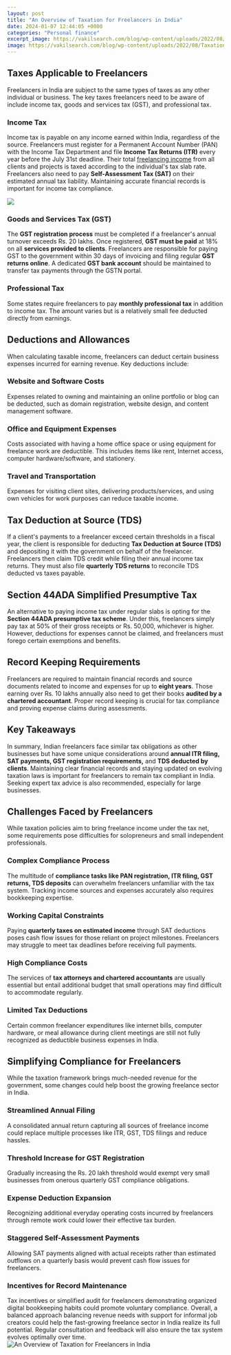 ```yaml
---
layout: post
title: "An Overview of Taxation for Freelancers in India"
date: 2024-01-07 12:44:05 +0000
categories: "Personal finance"
excerpt_image: https://vakilsearch.com/blog/wp-content/uploads/2022/08/Taxation-for-Freelancers-in-India.png
image: https://vakilsearch.com/blog/wp-content/uploads/2022/08/Taxation-for-Freelancers-in-India.png
---
```


## Taxes Applicable to Freelancers
Freelancers in India are subject to the same types of taxes as any other individual or business. The key taxes freelancers need to be aware of include income tax, goods and services tax (GST), and professional tax. 
### Income Tax 
Income tax is payable on any income earned within India, regardless of the source. Freelancers must register for a Permanent Account Number (PAN) with the Income Tax Department and file **Income Tax Returns (ITR)** every year before the July 31st deadline. Their total [freelancing income](https://yt.io.vn/collection/agostini) from all clients and projects is taxed according to the individual's tax slab rate. Freelancers also need to pay **Self-Assessment Tax (SAT)** on their estimated annual tax liability. Maintaining accurate financial records is important for income tax compliance. 

![](https://writefreelance.in/wp-content/uploads/2023/04/Income-tax-for-freelancers-in-india-768x644.jpg)
### Goods and Services Tax (GST)
The **GST registration process** must be completed if a freelancer's annual turnover exceeds Rs. 20 lakhs. Once registered, **GST must be paid** at 18% on all **services provided to clients**. Freelancers are responsible for paying GST to the government within 30 days of invoicing and filing regular **GST returns online**. A dedicated **GST bank account** should be maintained to transfer tax payments through the GSTN portal. 
### Professional Tax 
Some states require freelancers to pay **monthly professional tax** in addition to income tax. The amount varies but is a relatively small fee deducted directly from earnings.
## Deductions and Allowances  
When calculating taxable income, freelancers can deduct certain business expenses incurred for earning revenue. Key deductions include:
### Website and Software Costs
Expenses related to owning and maintaining an online portfolio or blog can be deducted, such as domain registration, website design, and content management software.
### Office and Equipment Expenses  
Costs associated with having a home office space or using equipment for freelance work are deductible. This includes items like rent, Internet access, computer hardware/software, and stationery.
### Travel and Transportation
Expenses for visiting client sites, delivering products/services, and using own vehicles for work purposes can reduce taxable income.
## Tax Deduction at Source (TDS)
If a client's payments to a freelancer exceed certain thresholds in a fiscal year, the client is responsible for deducting **Tax Deduction at Source (TDS)** and depositing it with the government on behalf of the freelancer. Freelancers then claim TDS credit while filing their annual income tax returns. They must also file **quarterly TDS returns** to reconcile TDS deducted vs taxes payable.
## Section 44ADA Simplified Presumptive Tax  
An alternative to paying income tax under regular slabs is opting for the **Section 44ADA presumptive tax scheme**. Under this, freelancers simply pay tax at 50% of their gross receipts or Rs. 50,000, whichever is higher. However, deductions for expenses cannot be claimed, and freelancers must forego certain exemptions and benefits.
## Record Keeping Requirements
Freelancers are required to maintain financial records and source documents related to income and expenses for up to **eight years**. Those earning over Rs. 10 lakhs annually also need to get their books **audited by a chartered accountant**. Proper record keeping is crucial for tax compliance and proving expense claims during assessments.
## Key Takeaways
In summary, Indian freelancers face similar tax obligations as other businesses but have some unique considerations around **annual ITR filing, SAT payments, GST registration requirements,** and **TDS deducted by clients**. Maintaining clear financial records and staying updated on evolving taxation laws is important for freelancers to remain tax compliant in India. Seeking expert tax advice is also recommended, especially for large businesses.
## Challenges Faced by Freelancers 
While taxation policies aim to bring freelance income under the tax net, some requirements pose difficulties for solopreneurs and small independent professionals. 
### Complex Compliance Process
The multitude of **compliance tasks like PAN registration, ITR filing, GST returns, TDS deposits** can overwhelm freelancers unfamiliar with the tax system. Tracking income sources and expenses accurately also requires bookkeeping expertise.
### Working Capital Constraints  
Paying **quarterly taxes on estimated income** through SAT deductions poses cash flow issues for those reliant on project milestones. Freelancers may struggle to meet tax deadlines before receiving full payments.
### High Compliance Costs
The services of **tax attorneys and chartered accountants** are usually essential but entail additional budget that small operations may find difficult to accommodate regularly.
### Limited Tax Deductions 
Certain common freelancer expenditures like internet bills, computer hardware, or meal allowance during client meetings are still not fully recognized as deductible business expenses in India.
## Simplifying Compliance for Freelancers
While the taxation framework brings much-needed revenue for the government, some changes could help boost the growing freelance sector in India.
### Streamlined Annual Filing 
A consolidated annual return capturing all sources of freelance income could replace multiple processes like ITR, GST, TDS filings and reduce hassles. 
### Threshold Increase for GST Registration 
Gradually increasing the Rs. 20 lakh threshold would exempt very small businesses from onerous quarterly GST compliance obligations. 
### Expense Deduction Expansion  
Recognizing additional everyday operating costs incurred by freelancers through remote work could lower their effective tax burden.
### Staggered Self-Assessment Payments
Allowing SAT payments aligned with actual receipts rather than estimated outflows on a quarterly basis would prevent cash flow issues for freelancers.
### Incentives for Record Maintenance  
Tax incentives or simplified audit for freelancers demonstrating organized digital bookkeeping habits could promote voluntary compliance.
Overall, a balanced approach balancing revenue needs with support for informal job creators could help the fast-growing freelance sector in India realize its full potential. Regular consultation and feedback will also ensure the tax system evolves optimally over time.
![An Overview of Taxation for Freelancers in India](https://vakilsearch.com/blog/wp-content/uploads/2022/08/Taxation-for-Freelancers-in-India.png)